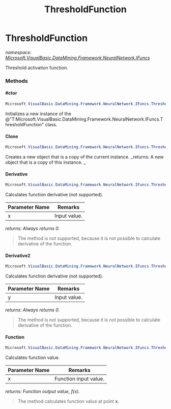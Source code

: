 ﻿---
title: ThresholdFunction
---

# ThresholdFunction
_namespace: [Microsoft.VisualBasic.DataMining.Framework.NeuralNetwork.IFuncs](N-Microsoft.VisualBasic.DataMining.Framework.NeuralNetwork.IFuncs.html)_

Threshold activation function.

### Methods

#### #ctor
```csharp
Microsoft.VisualBasic.DataMining.Framework.NeuralNetwork.IFuncs.ThresholdFunction.#ctor
```
Initializes a new instance of the @"T:Microsoft.VisualBasic.DataMining.Framework.NeuralNetwork.IFuncs.ThresholdFunction" class.

#### Clone
```csharp
Microsoft.VisualBasic.DataMining.Framework.NeuralNetwork.IFuncs.ThresholdFunction.Clone
```
Creates a new object that is a copy of the current instance.
_returns: 
 A new object that is a copy of this instance.
 _

#### Derivative
```csharp
Microsoft.VisualBasic.DataMining.Framework.NeuralNetwork.IFuncs.ThresholdFunction.Derivative(System.Double)
```
Calculates function derivative (not supported).

|Parameter Name|Remarks|
|--------------|-------|
|x|Input value.|

_returns: Always returns 0._
> The method is not supported, because it is not possible to
>  calculate derivative of the function.

#### Derivative2
```csharp
Microsoft.VisualBasic.DataMining.Framework.NeuralNetwork.IFuncs.ThresholdFunction.Derivative2(System.Double)
```
Calculates function derivative (not supported).

|Parameter Name|Remarks|
|--------------|-------|
|y|Input value.|

_returns: Always returns 0._
> The method is not supported, because it is not possible to
>  calculate derivative of the function.

#### Function
```csharp
Microsoft.VisualBasic.DataMining.Framework.NeuralNetwork.IFuncs.ThresholdFunction.Function(System.Double)
```
Calculates function value.

|Parameter Name|Remarks|
|--------------|-------|
|x|Function input value.|

_returns: Function output value, f(x)._
> The method calculates function value at point **x**.




